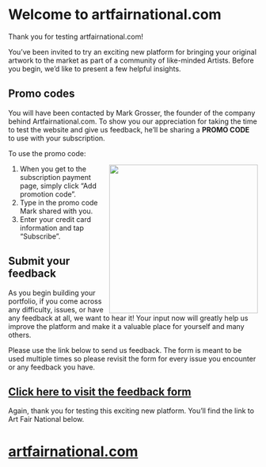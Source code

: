 # Welcome to artfairnational.com

Thank you for testing artfairnational.com!

You’ve been invited to try an exciting new platform for bringing your original artwork to the market as part of a community of like-minded Artists. Before you begin, we’d like to present a few helpful insights.

## Promo codes

You will have been contacted by Mark Grosser, the founder of the company behind Artfairnational.com. To show you our appreciation for taking the time to test the website and give us feedback, he’ll be sharing a **PROMO CODE** to use with your subscription.

To use the promo code:

<img style="float: right;" src="https://i.imgur.com/ARl3isV.png" width=300>

1. When you get to the subscription payment page, simply click “Add promotion code”.
2. Type in the promo code Mark shared with you.
3. Enter your credit card information and tap “Subscribe”.

## Submit your feedback

As you begin building your portfolio, if you come across any difficulty, issues, or have any feedback at all, we want to hear it! Your input now will greatly help us improve the platform and make it a valuable place for yourself and many others.

Please use the link below to send us feedback. The form is meant to be used multiple times so please revisit the form for every issue you encounter or any feedback you have.

## [Click here to visit the feedback form](https://forms.gle/PhF19TRMsKTzC7V68)

Again, thank you for testing this exciting new platform. You’ll find the link to Art Fair National below.

# [artfairnational.com](https://artfairnational.com)
